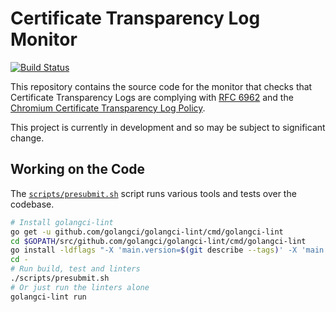 # Certificate Transparency Log Monitor

[![Build Status](https://travis-ci.org/google/monologue.svg?branch=master)](https://travis-ci.org/google/monologue)

This repository contains the source code for the monitor that checks that
Certificate Transparency Logs are complying with [RFC 6962](https://tools.ietf.org/html/rfc6962)
and the [Chromium Certificate Transparency Log Policy](https://github.com/chromium/ct-policy).

This project is currently in development and so may be subject to significant
change.


## Working on the Code

The [`scripts/presubmit.sh`](scripts/presubmit.sh) script runs various tools
and tests over the codebase.

```bash
# Install golangci-lint
go get -u github.com/golangci/golangci-lint/cmd/golangci-lint
cd $GOPATH/src/github.com/golangci/golangci-lint/cmd/golangci-lint
go install -ldflags "-X 'main.version=$(git describe --tags)' -X 'main.commit=$(git rev-parse --short HEAD)' -X 'main.date=$(date)'"
cd -
# Run build, test and linters
./scripts/presubmit.sh
# Or just run the linters alone
golangci-lint run
```

